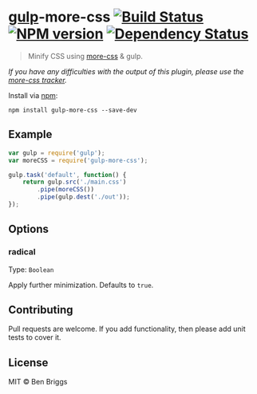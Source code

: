 # [gulp](https://github.com/gulpjs/gulp)-more-css [![Build Status](https://travis-ci.org/ben-eb/gulp-more-css.svg?branch=master)](https://travis-ci.org/ben-eb/gulp-more-css) [![NPM version](https://badge.fury.io/js/gulp-more-css.svg)](http://badge.fury.io/js/gulp-more-css) [![Dependency Status](https://gemnasium.com/ben-eb/gulp-more-css.svg)](https://gemnasium.com/ben-eb/gulp-more-css)

> Minify CSS using [more-css](https://github.com/army8735/more) & gulp.

*If you have any difficulties with the output of this plugin, please use the [more-css tracker](https://github.com/army8735/more/issues).*

Install via [npm](https://npmjs.org/package/gulp-more-css):

```
npm install gulp-more-css --save-dev
```

## Example

```js
var gulp = require('gulp');
var moreCSS = require('gulp-more-css');

gulp.task('default', function() {
    return gulp.src('./main.css')
        .pipe(moreCSS())
        .pipe(gulp.dest('./out'));
});
```

## Options

### radical
Type: `Boolean`

Apply further minimization. Defaults to `true`.

## Contributing

Pull requests are welcome. If you add functionality, then please add unit tests to cover it.

## License

MIT © Ben Briggs
